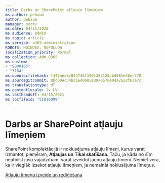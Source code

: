 ```yaml
---
title: Darbs ar SharePoint atļauju līmeņiem
ms.author: pebaum
author: pebaum
manager: scotv
ms.date: 04/21/2020
ms.audience: Admin
ms.topic: article
ms.service: o365-administration
ROBOTS: NOINDEX, NOFOLLOW
localization_priority: Normal
ms.collection: Adm_O365
ms.custom:
- "9000165"
- "3164"
ms.openlocfilehash: f447aea6c844746f1901382120cb4081e46ec578
ms.sourcegitcommit: 8bc60ec34bc1e40685e3976576e04a2623f63a7c
ms.translationtype: MT
ms.contentlocale: lv-LV
ms.lasthandoff: 04/15/2021
ms.locfileid: "51816099"
---
```

# <a name="working-with-sharepoint-permission-levels"></a>Darbs ar SharePoint atļauju līmeņiem

SharePoint komplektācijā ir noklusējuma atļauju līmeņi, kurus varat izmantot, piemēram, **Atļaujas un** **Tikai skatīšana.** Taču, ja kāda no šīm neatbilst jūsu vajadzībām, varat izveidot jaunu atļauju līmeni. Ņemiet vērā, ka ir vieglāk izsekot atļauju līmeņiem, ja nemaināt noklusējuma līmeņus.

[Atļauju līmeņu izveide un rediģēšana](https://docs.microsoft.com/sharepoint/how-to-create-and-edit-permission-levels)